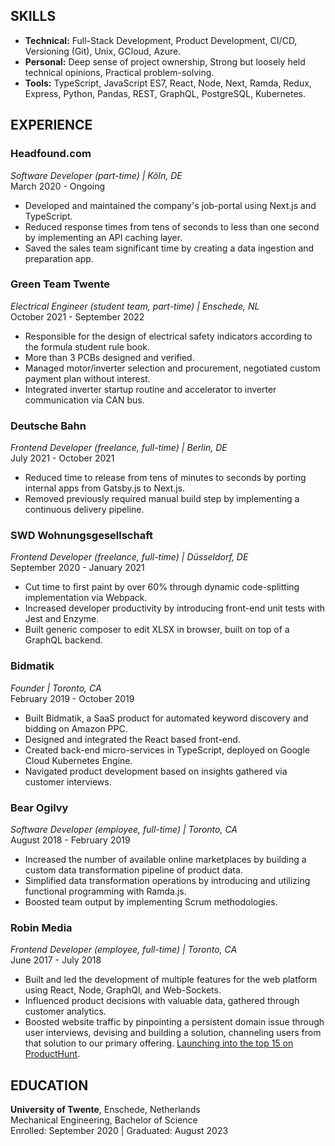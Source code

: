 ## SKILLS

- **Technical:** Full-Stack Development, Product Development, CI/CD, Versioning (Git), Unix, GCloud, Azure.
- **Personal:** Deep sense of project ownership, Strong but loosely held technical opinions, Practical problem-solving.
- **Tools:** TypeScript, JavaScript ES7, React, Node, Next, Ramda, Redux, Express, Python, Pandas, REST, GraphQL, PostgreSQL, Kubernetes.

## EXPERIENCE

### Headfound.com
*Software Developer (part-time) | Köln, DE*  
March 2020 - Ongoing
- Developed and maintained the company's job-portal using Next.js and TypeScript.
- Reduced response times from tens of seconds to less than one second by implementing an API caching layer.
- Saved the sales team significant time by creating a data ingestion and preparation app.

### Green Team Twente
*Electrical Engineer (student team, part-time) | Enschede, NL*  
October 2021 - September 2022
- Responsible for the design of electrical safety indicators according to the formula student rule book.
- More than 3 PCBs designed and verified.
- Managed motor/inverter selection and procurement, negotiated custom payment plan without interest.
- Integrated inverter startup routine and accelerator to inverter communication via CAN bus.

### Deutsche Bahn
*Frontend Developer (freelance, full-time) | Berlin, DE*  
July 2021 - October 2021
- Reduced time to release from tens of minutes to seconds by porting internal apps from Gatsby.js to Next.js.
- Removed previously required manual build step by implementing a continuous delivery pipeline.

### SWD Wohnungsgesellschaft
*Frontend Developer (freelance, full-time) | Düsseldorf, DE*  
September 2020 - January 2021
- Cut time to first paint by over 60% through dynamic code-splitting implementation via Webpack.
- Increased developer productivity by introducing front-end unit tests with Jest and Enzyme.
- Built generic composer to edit XLSX in browser, built on top of a GraphQL backend.

### Bidmatik
*Founder | Toronto, CA*  
February 2019 - October 2019
- Built Bidmatik, a SaaS product for automated keyword discovery and bidding on Amazon PPC.
- Designed and integrated the React based front-end.
- Created back-end micro-services in TypeScript, deployed on Google Cloud Kubernetes Engine.
- Navigated product development based on insights gathered via customer interviews.

### Bear Ogilvy
*Software Developer (employee, full-time) | Toronto, CA*  
August 2018 - February 2019
- Increased the number of available online marketplaces by building a custom data transformation pipeline of product data.
- Simplified data transformation operations by introducing and utilizing functional programming with Ramda.js.
- Boosted team output by implementing Scrum methodologies.

### Robin Media
*Frontend Developer (employee, full-time) | Toronto, CA*  
June 2017 - July 2018
- Built and led the development of multiple features for the web platform using React, Node, GraphQl, and Web-Sockets.
- Influenced product decisions with valuable data, gathered through customer analytics.
- Boosted website traffic by pinpointing a persistent domain issue through user interviews, devising and building a solution, channeling users from that solution to our primary offering. [Launching into the top 15 on ProductHunt](https://www.producthunt.com/products/robin-4#finder-2).

## EDUCATION

**University of Twente**, Enschede, Netherlands  
Mechanical Engineering, Bachelor of Science  
Enrolled: September 2020 | Graduated: August 2023
